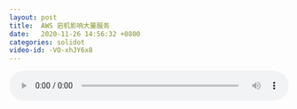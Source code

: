 ```yaml
---
layout: post
title:  AWS 宕机影响大量服务
date:   2020-11-26 14:56:32 +0800
categories: solidot
video-id: -VO-xhJY6x8
---
```


<audio id="youtube" style="width: 100%;" video-id="-VO-xhJY6x8" controls></audio>

<script async type="text/javascript" src="/audio.js"></script>

